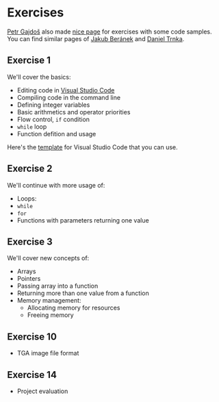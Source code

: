 # Exercises

[Petr Gajdoš](http://gajdos.cs.vsb.cz)  also made [nice page](http://gajdos.cs.vsb.cz/en/introduction-to-programming-1) for exercises with some code samples.
You can find similar pages of [Jakub Beránek](https://github.com/Kobzol/upr) and [Daniel Trnka](https://github.com/trnila/upr).


## Exercise 1

We'll cover the basics:
- Editing code in [Visual Studio Code](./faq/vscode.md)
- Compiling code in the command line
- Defining integer variables
- Basic arithmetics and operator priorities
- Flow control, `if` condition
- `while` loop
- Function defition and usage

Here's the [template](https://github.com/geordi/upr-course/raw/master/assets/exercises/templates/exercise_01.zip) for Visual Studio Code that you can use.


## Exercise 2

We'll continue with more usage of:
- Loops:
 - `while`
 - `for`
- Functions with parameters returning one value


## Exercise 3

We'll cover new concepts of:
- Arrays
- Pointers
- Passing array into a function
- Returning more than one value from a function
- Memory management:
  - Allocating memory for resources
  - Freeing memory


## Exercise 10

- TGA image file format


## Exercise 14

- Project evaluation
